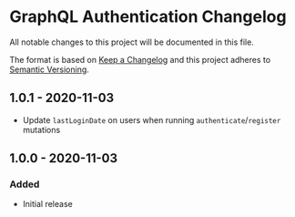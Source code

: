 # GraphQL Authentication Changelog

All notable changes to this project will be documented in this file.

The format is based on [Keep a Changelog](http://keepachangelog.com/) and this project adheres to [Semantic Versioning](http://semver.org/).

## 1.0.1 - 2020-11-03

- Update `lastLoginDate` on users when running `authenticate`/`register` mutations

## 1.0.0 - 2020-11-03

### Added

- Initial release
